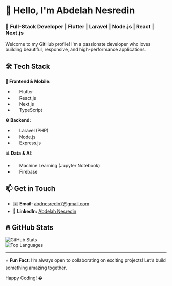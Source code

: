 # 👋 Hello, I'm Abdelah Nesredin  

### 🚀 Full-Stack Developer | Flutter | Laravel | Node.js | React | Next.js  

Welcome to my GitHub profile! I'm a passionate developer who loves building beautiful, responsive, and high-performance applications.  

## 🛠️ Tech Stack  

**📱 Frontend & Mobile:**  
- <img src="https://img.icons8.com/color/48/000000/flutter.png" width="16" height="16" /> Flutter  
- <img src="https://img.icons8.com/color/48/000000/react-native.png" width="16" height="16" /> React.js  
- <img src="https://img.icons8.com/color/48/000000/nextjs.png" width="16" height="16" /> Next.js  
- <img src="https://img.icons8.com/color/48/000000/typescript.png" width="16" height="16" /> TypeScript  

**⚙️ Backend:**  
- <img src="https://img.icons8.com/offices/48/000000/php-logo.png" width="16" height="16" /> Laravel (PHP)  
- <img src="https://img.icons8.com/color/48/000000/nodejs.png" width="16" height="16" /> Node.js  
- <img src="https://img.icons8.com/ios/50/000000/express-js.png" width="16" height="16" /> Express.js  

**📊 Data & AI:**  
- <img src="https://img.icons8.com/color/48/000000/jupyter.png" width="16" height="16" /> Machine Learning (Jupyter Notebook)  
- <img src="https://img.icons8.com/color/48/000000/firebase.png" width="16" height="16" /> Firebase  

## 📫 Get in Touch  

- ✉️ **Email:** [abdnesredin7@gmail.com](mailto:abdnesredin7@gmail.com)  
- 💼 **LinkedIn:** [Abdelah Nesredin](https://www.linkedin.com/in/abdelah-nesredin-a6058b318/)  

## 🔥 GitHub Stats  

![GitHub Stats](https://github-readme-stats.vercel.app/api?username=Abdunesr&show_icons=true&theme=radical)  
![Top Languages](https://github-readme-stats.vercel.app/api/top-langs/?username=Abdunesr&layout=compact&theme=radical)  

---  

⭐️ **Fun Fact:** I’m always open to collaborating on exciting projects! Let’s build something amazing together.  

Happy Coding! �  
